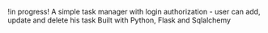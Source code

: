 !in progress!
A simple task manager with login authorization - user can add, update and delete his task
Built with Python, Flask and Sqlalchemy
